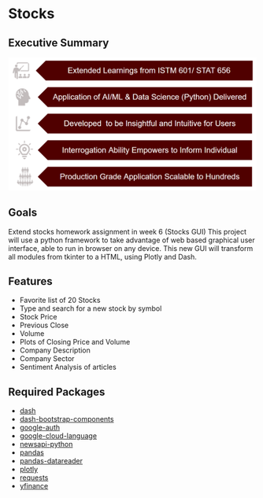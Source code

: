 # Stocks

## Executive Summary
![img.png](Images/Goals.png)

## Goals
Extend stocks homework assignment in week 6 (Stocks GUI) This project will use a python 
framework to take advantage of web based graphical user interface, able to run in browser 
on any device. This new GUI will transform all modules from tkinter to a HTML, using Plotly and Dash.

## Features
* Favorite list of 20 Stocks 
* Type and search for a new stock by symbol 
* Stock Price
* Previous Close 
* Volume
* Plots of Closing Price and Volume
* Company Description
* Company Sector
* Sentiment Analysis of articles





## Required Packages
* [dash](https://plotly.com/dash/)
* [dash-bootstrap-components](https://dash-bootstrap-components.opensource.faculty.ai/)
* [google-auth](https://console.cloud.google.com/)
* [google-cloud-language](https://console.cloud.google.com/)
* [newsapi-python](https://newsapi.org/)
* [pandas](https://pandas.pydata.org/)
* [pandas-datareader](https://pandas-datareader.readthedocs.io/en/latest/)
* [plotly](https://plotly.com/)
* [requests](https://docs.python-requests.org/en/master/)
* [yfinance](https://pypi.org/project/yfinance/) 
